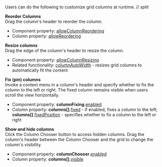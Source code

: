 Users can do the following to customize grid columns at runtime.
// _split_

**Reorder Columns**         
Drag the column's header to reorder the column.

* Component property: [allowColumnReordering](/Documentation/ApiReference/UI_Components/dxDataGrid/Configuration/#allowColumnReordering)
* Column property: [allowReordering](/Documentation/ApiReference/UI_Components/dxDataGrid/Configuration/columns/#allowReordering)

**Resize columns**         
Drag the edge of the column's header to resize the column.

* Component property: [allowColumnResizing](/Documentation/ApiReference/UI_Components/dxDataGrid/Configuration/#allowColumnResizing)
* Related functionality:  [columnAutoWidth](/Documentation/ApiReference/UI_Components/dxDataGrid/Configuration/#columnAutoWidth) - resizes grid columns to automatically fit the content

**Fix (pin) columns**         
Invoke a context menu in a column's header and specify whether to fix the column to the left or right. The fixed column remains visible when users scroll the view horizontally.

* Component property: **columnFixing**.[enabled](/Documentation/ApiReference/UI_Components/dxDataGrid/Configuration/columnFixing/#enabled)
* Column property: **columns[]**.[fixed](/Documentation/ApiReference/UI_Components/dxDataGrid/Configuration/columns/#fixed) - if enabled, fixes a column to the left; **columns[]**.[fixedPosition](/Documentation/ApiReference/UI_Components/dxDataGrid/Configuration/columns/#fixedPosition) - specifies whether to fix a column to the left or right

**Show and hide columns**        
Click the Column Chooser button to access hidden columns. Drag the column's header between the Column Chooser and the grid to change the column's visibility.

* Component property: **columnChooser**.[enabled](/Documentation/ApiReference/UI_Components/dxDataGrid/Configuration/columnChooser/#enabled)
* Column property: **columns[]**.[visible](/Documentation/ApiReference/UI_Components/dxDataGrid/Configuration/columns/#visible)
